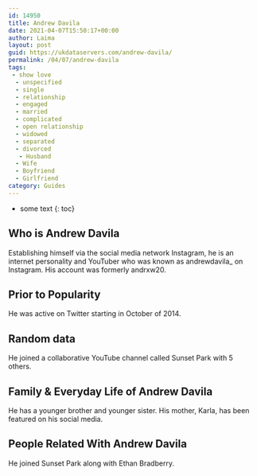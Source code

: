 ```yaml
---
id: 14950
title: Andrew Davila
date: 2021-04-07T15:50:17+00:00
author: Laima
layout: post
guid: https://ukdataservers.com/andrew-davila/
permalink: /04/07/andrew-davila
tags:
 - show love
  - unspecified
  - single
  - relationship
  - engaged
  - married
  - complicated
  - open relationship
  - widowed
  - separated
  - divorced
   - Husband
  - Wife
  - Boyfriend
  - Girlfriend
category: Guides
---
```


* some text
{: toc}


## Who is Andrew Davila
                  
                  
                  
Establishing himself via the social media network Instagram, he is an internet personality and YouTuber who was known as andrewdavila_ on Instagram. His account was formerly andrxw20.
                  
              
            
              
            
                
                
                
## Prior to Popularity
                  
                  
                  
He was active on Twitter starting in October of 2014. 
                  
              
            
              
            
                
                
                
## Random data
                  
                  
                  
He joined a collaborative YouTube channel called Sunset Park with 5 others. 
                  
              
            
              
            
                
                
                
## Family & Everyday Life of Andrew Davila
                  
                  
                  
He has a younger brother and younger sister. His mother, Karla, has been featured on his social media.
                  
              
            
              
            
                
                
                
## People Related With Andrew Davila
                  
                  
                  
He joined Sunset Park along with Ethan Bradberry.
                  
              
            
              
            
                
              
            
              
              
            
            
              
            
          
          
          